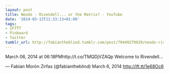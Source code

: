 ```yaml
---
layout: post
title: Neodo - Rivendell... or the Matrix? - YouTube
date: '2014-03-13T11:33:13+01:00'
tags:
- IFTTT
- Pinboard
- Twitter
tumblr_url: http://fabiantheblind.tumblr.com/post/79449279929/neodo-rivendell-or-the-matrix-youtube
---
```

March 06, 2014 at 06:18PMhttp://t.co/TMQDjVZAQp Welcome to Rivendell…

— Fabian Morón Zirfas (@fabiantheblind) March 6, 2014
http://ift.tt/1e68Oc6
